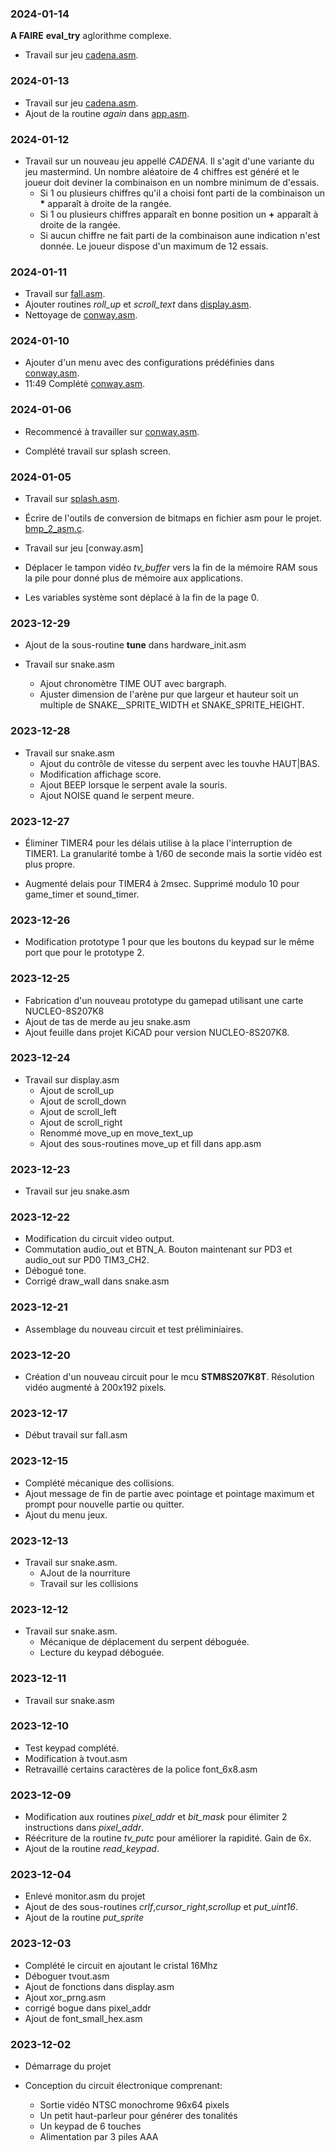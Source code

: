 ### 2024-01-14 

**A FAIRE**  **eval_try** aglorithme complexe.

* Travail sur jeu [cadena.asm](cadena.asm).

### 2024-01-13

* Travail sur jeu [cadena.asm](cadena.asm).
* Ajout de la routine *again*  dans [app.asm](app.asm).

### 2024-01-12

* Travail sur un nouveau jeu appellé *CADENA*. Il s'agit d'une variante du jeu mastermind. Un nombre aléatoire de 4 chiffres est généré et le joueur doit deviner la combinaison en un nombre minimum de d'essais. 
    * Si 1 ou plusieurs chiffres qu'il a choisi font parti de la combinaison un __*__ apparaît à droite de la rangée.
    * Si 1 ou plusieurs chiffres apparaît en bonne position un **+** apparaît à droite de la rangée.
    * Si aucun chiffre ne fait parti de la combinaison aune indication n'est donnée. 
Le joueur dispose d'un maximum de 12 essais.


### 2024-01-11

* Travail sur [fall.asm](fall.asm).
* Ajouter routines *roll_up* et *scroll_text* dans [display.asm](display.asm).
* Nettoyage de [conway.asm](conway.asm).

### 2024-01-10

* Ajouter d'un menu avec des configurations prédéfinies dans [conway.asm](conway.asm). 
* 11:49  Complété [conway.asm](conway.asm).

### 2024-01-06

* Recommencé à travailler sur [conway.asm](conway.asm).

* Complété travail sur splash screen.

### 2024-01-05


* Travail sur [splash.asm](splash.asm).

* Écrire de l'outils de conversion de bitmaps en fichier asm pour le projet. [bmp_2_asm.c](tools/bmp_2_asm.c).

* Travail sur jeu [conway.asm]

* Déplacer le tampon vidéo *tv_buffer* vers la fin de la mémoire RAM sous la pile pour donné plus de mémoire aux applications. 
* Les variables système sont déplacé à la fin de la page 0.

### 2023-12-29

* Ajout de la sous-routine **tune** dans hardware_init.asm 

* Travail sur snake.asm
    * Ajout chronomètre TIME OUT avec bargraph.
    * Ajuster dimension de l'arène pur que largeur et hauteur soit un multiple de SNAKE__SPRITE_WIDTH et SNAKE_SPRITE_HEIGHT.

### 2023-12-28

* Travail sur snake.asm 
    * Ajout du contrôle de vitesse du serpent avec les touvhe HAUT|BAS.
    * Modification affichage score.
    * Ajout BEEP lorsque le serpent avale la souris.
    * Ajout NOISE quand le serpent meure.

### 2023-12-27

* Éliminer TIMER4 pour les délais utilise à la place l'interruption de TIMER1. La granularité tombe à 1/60 de seconde mais la sortie vidéo est plus propre.

* Augmenté delais pour TIMER4 à 2msec. Supprimé modulo 10 pour game_timer et sound_timer.

### 2023-12-26

* Modification prototype 1 pour que les boutons du keypad sur le même port que pour le prototype 2.

### 2023-12-25

* Fabrication d'un nouveau prototype du gamepad utilisant une carte NUCLEO-8S207K8
* Ajout de tas de merde au jeu snake.asm 
* Ajout feuille dans projet KiCAD pour version NUCLEO-8S207K8.

### 2023-12-24

* Travail sur display.asm 
    * Ajout de scroll_up 
    * Ajout de scroll_down 
    * Ajout de scroll_left 
    * Ajout de scroll_right 
    * Renommé move_up en move_text_up 
    * Ajout des sous-routines move_up et fill dans app.asm 
    
### 2023-12-23

* Travail sur jeu snake.asm 

### 2023-12-22

* Modification du circuit video output.
* Commutation audio_out et BTN_A. Bouton maintenant sur PD3 et audio_out sur PD0 TIM3_CH2.
* Débogué tone. 
* Corrigé draw_wall dans snake.asm

### 2023-12-21

* Assemblage du nouveau circuit et test préliminiaires.

### 2023-12-20

* Création d'un nouveau circuit pour le mcu **STM8S207K8T**. Résolution vidéo augmenté à 200x192 pixels.

### 2023-12-17

* Début travail sur fall.asm 

### 2023-12-15

* Complété mécanique des collisions.
* Ajout message de fin de partie avec pointage et pointage maximum et prompt pour nouvelle partie ou quitter.
* Ajout du menu jeux.

### 2023-12-13

* Travail sur snake.asm.
    * AJout de la nourriture
    * Travail sur les collisions

### 2023-12-12

* Travail sur snake.asm. 
    * Mécanique de déplacement du serpent déboguée.
    * Lecture du keypad déboguée.

### 2023-12-11

* Travail sur snake.asm

### 2023-12-10

* Test keypad complété.
* Modification à tvout.asm
* Retravaillé certains caractères de la police font_6x8.asm

### 2023-12-09

* Modification aux routines *pixel_addr* et *bit_mask* pour élimiter 2 instructions dans *pixel_addr*.
* Réécriture de la routine *tv_putc* pour améliorer la rapidité. Gain de 6x.
* Ajout de la routine *read_keypad*.

### 2023-12-04

* Enlevé monitor.asm du projet
* Ajout de des sous-routines *crlf*,*cursor_right*,*scrollup* et  *put_uint16*.
* Ajout de la routine *put_sprite*

### 2023-12-03

* Complété le circuit en ajoutant le cristal 16Mhz 
* Déboguer tvout.asm 
* Ajout de fonctions dans display.asm
* Ajout xor_prng.asm 
* corrigé bogue dans pixel_addr
* Ajout de font_small_hex.asm

### 2023-12-02

* Démarrage du projet 

* Conception du circuit électronique comprenant:
    * Sortie vidéo NTSC monochrome 96x64 pixels 
    * Un petit haut-parleur pour générer des tonalités
    * Un keypad de 6 touches 
    * Alimentation par 3 piles AAA 
    